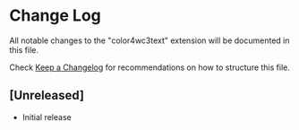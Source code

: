 # Change Log

All notable changes to the "color4wc3text" extension will be documented in this file.

Check [Keep a Changelog](http://keepachangelog.com/) for recommendations on how to structure this file.

## [Unreleased]

- Initial release